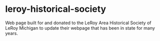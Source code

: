 # leroy-historical-society
Web page built for and donated to the LeRoy Area Historical Society of LeRoy Michigan to update their webpage that has been in state for many years.
